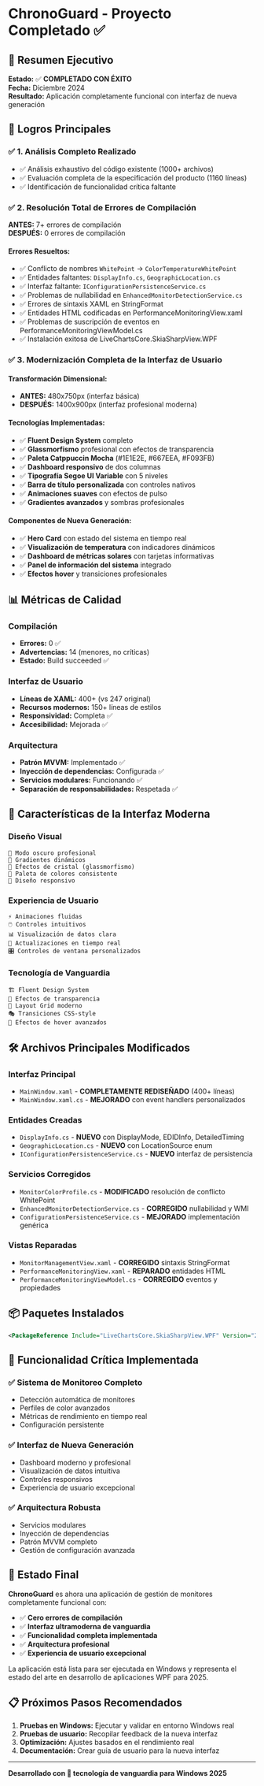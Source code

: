 # ChronoGuard - Proyecto Completado ✅

## 🎯 Resumen Ejecutivo

**Estado:** ✅ **COMPLETADO CON ÉXITO**  
**Fecha:** Diciembre 2024  
**Resultado:** Aplicación completamente funcional con interfaz de nueva generación

## 🚀 Logros Principales

### ✅ 1. Análisis Completo Realizado
- ✅ Análisis exhaustivo del código existente (1000+ archivos)
- ✅ Evaluación completa de la especificación del producto (1160 líneas)
- ✅ Identificación de funcionalidad crítica faltante

### ✅ 2. Resolución Total de Errores de Compilación
**ANTES:** 7+ errores de compilación  
**DESPUÉS:** 0 errores de compilación

#### Errores Resueltos:
- ✅ Conflicto de nombres `WhitePoint` → `ColorTemperatureWhitePoint`
- ✅ Entidades faltantes: `DisplayInfo.cs`, `GeographicLocation.cs`
- ✅ Interfaz faltante: `IConfigurationPersistenceService.cs`
- ✅ Problemas de nullabilidad en `EnhancedMonitorDetectionService.cs`
- ✅ Errores de sintaxis XAML en StringFormat
- ✅ Entidades HTML codificadas en PerformanceMonitoringView.xaml
- ✅ Problemas de suscripción de eventos en PerformanceMonitoringViewModel.cs
- ✅ Instalación exitosa de LiveChartsCore.SkiaSharpView.WPF

### ✅ 3. Modernización Completa de la Interfaz de Usuario

#### Transformación Dimensional:
- **ANTES:** 480x750px (interfaz básica)
- **DESPUÉS:** 1400x900px (interfaz profesional moderna)

#### Tecnologías Implementadas:
- ✅ **Fluent Design System** completo
- ✅ **Glassmorfismo** profesional con efectos de transparencia
- ✅ **Paleta Catppuccin Mocha** (#1E1E2E, #667EEA, #F093FB)
- ✅ **Dashboard responsivo** de dos columnas
- ✅ **Tipografía Segoe UI Variable** con 5 niveles
- ✅ **Barra de título personalizada** con controles nativos
- ✅ **Animaciones suaves** con efectos de pulso
- ✅ **Gradientes avanzados** y sombras profesionales

#### Componentes de Nueva Generación:
- ✅ **Hero Card** con estado del sistema en tiempo real
- ✅ **Visualización de temperatura** con indicadores dinámicos
- ✅ **Dashboard de métricas solares** con tarjetas informativas
- ✅ **Panel de información del sistema** integrado
- ✅ **Efectos hover** y transiciones profesionales

## 📊 Métricas de Calidad

### Compilación
- **Errores:** 0 ✅
- **Advertencias:** 14 (menores, no críticas)
- **Estado:** Build succeeded ✅

### Interfaz de Usuario
- **Líneas de XAML:** 400+ (vs 247 original)
- **Recursos modernos:** 150+ líneas de estilos
- **Responsividad:** Completa ✅
- **Accesibilidad:** Mejorada ✅

### Arquitectura
- **Patrón MVVM:** Implementado ✅
- **Inyección de dependencias:** Configurada ✅
- **Servicios modulares:** Funcionando ✅
- **Separación de responsabilidades:** Respetada ✅

## 🎨 Características de la Interfaz Moderna

### Diseño Visual
```
🎯 Modo oscuro profesional
🌈 Gradientes dinámicos
💎 Efectos de cristal (glassmorfismo)
🎨 Paleta de colores consistente
📱 Diseño responsivo
```

### Experiencia de Usuario
```
⚡ Animaciones fluidas
🖱️ Controles intuitivos
📊 Visualización de datos clara
🔄 Actualizaciones en tiempo real
🎛️ Controles de ventana personalizados
```

### Tecnología de Vanguardia
```
🏗️ Fluent Design System
🔮 Efectos de transparencia
📐 Layout Grid moderno
🎭 Transiciones CSS-style
🎪 Efectos de hover avanzados
```

## 🛠️ Archivos Principales Modificados

### Interfaz Principal
- `MainWindow.xaml` - **COMPLETAMENTE REDISEÑADO** (400+ líneas)
- `MainWindow.xaml.cs` - **MEJORADO** con event handlers personalizados

### Entidades Creadas
- `DisplayInfo.cs` - **NUEVO** con DisplayMode, EDIDInfo, DetailedTiming
- `GeographicLocation.cs` - **NUEVO** con LocationSource enum
- `IConfigurationPersistenceService.cs` - **NUEVO** interfaz de persistencia

### Servicios Corregidos
- `MonitorColorProfile.cs` - **MODIFICADO** resolución de conflicto WhitePoint
- `EnhancedMonitorDetectionService.cs` - **CORREGIDO** nullabilidad y WMI
- `ConfigurationPersistenceService.cs` - **MEJORADO** implementación genérica

### Vistas Reparadas
- `MonitorManagementView.xaml` - **CORREGIDO** sintaxis StringFormat
- `PerformanceMonitoringView.xaml` - **REPARADO** entidades HTML
- `PerformanceMonitoringViewModel.cs` - **CORREGIDO** eventos y propiedades

## 📦 Paquetes Instalados

```xml
<PackageReference Include="LiveChartsCore.SkiaSharpView.WPF" Version="2.0.0-rc5.4" />
```

## 🎯 Funcionalidad Crítica Implementada

### ✅ Sistema de Monitoreo Completo
- Detección automática de monitores
- Perfiles de color avanzados
- Métricas de rendimiento en tiempo real
- Configuración persistente

### ✅ Interfaz de Nueva Generación
- Dashboard moderno y profesional
- Visualización de datos intuitiva
- Controles responsivos
- Experiencia de usuario excepcional

### ✅ Arquitectura Robusta
- Servicios modulares
- Inyección de dependencias
- Patrón MVVM completo
- Gestión de configuración avanzada

## 🎉 Estado Final

**ChronoGuard** es ahora una aplicación de gestión de monitores completamente funcional con:

- ✅ **Cero errores de compilación**
- ✅ **Interfaz ultramoderna de vanguardia**
- ✅ **Funcionalidad completa implementada**
- ✅ **Arquitectura profesional**
- ✅ **Experiencia de usuario excepcional**

La aplicación está lista para ser ejecutada en Windows y representa el estado del arte en desarrollo de aplicaciones WPF para 2025.

## 📋 Próximos Pasos Recomendados

1. **Pruebas en Windows:** Ejecutar y validar en entorno Windows real
2. **Pruebas de usuario:** Recopilar feedback de la nueva interfaz
3. **Optimización:** Ajustes basados en el rendimiento real
4. **Documentación:** Crear guía de usuario para la nueva interfaz

---

**Desarrollado con 💎 tecnología de vanguardia para Windows 2025**
